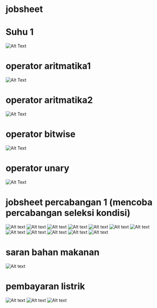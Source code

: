 # jobsheet
# Suhu 1
![Alt Text](https://github.com/divamaretta/jobsheet/blob/master/suhu1.png)
# operator aritmatika1
![Alt Text](https://github.com/divamaretta/jobsheet/blob/master/Screenshot%20(49).png)
# operator aritmatika2
![Alt Text](https://github.com/divamaretta/jobsheet/blob/master/Screenshot%20(50).png)
# operator bitwise 
![Alt Text](https://github.com/divamaretta/jobsheet/blob/master/Screenshot%20(51).png)
# operator unary
![Alt Text](https://github.com/divamaretta/jobsheet/blob/master/Screenshot%20(52).png)
# jobsheet percabangan 1 (mencoba percabangan seleksi kondisi)
![Alt text](https://github.com/divamaretta/jobsheet/blob/master/1.png)
![Alt text](https://github.com/divamaretta/jobsheet/blob/master/2.png)
![Alt text](https://github.com/divamaretta/jobsheet/blob/master/3.png)
![Alt text](https://github.com/divamaretta/jobsheet/blob/master/nilai%20a%203%20(2).png)
![Alt text](https://github.com/divamaretta/jobsheet/blob/master/nilai%20a%205%20(2).png)
![Alt text](https://github.com/divamaretta/jobsheet/blob/master/nilai%20a%201%20(3).png)
![Alt text](https://github.com/divamaretta/jobsheet/blob/master/nilai%20a%202%20(3).png)
![Alt text](https://github.com/divamaretta/jobsheet/blob/master/nilai%20a%203%20(3).png)
![Alt text](https://github.com/divamaretta/jobsheet/blob/master/nilai%20a%204%20(3).png)
![Alt text](https://github.com/divamaretta/jobsheet/blob/master/nilai%20a%205%20(3).png)
![Alt text](https://github.com/divamaretta/jobsheet/blob/master/nilai%20a%206(3).png)
![Alt text](https://github.com/divamaretta/jobsheet/blob/master/nilai%20a%207%20(3).png)
# saran bahan makanan
![Alt text](https://github.com/divamaretta/jobsheet/blob/master/saranbahanmakanan.png)
# pembayaran listrik
![Alt text](https://github.com/divamaretta/jobsheet/blob/master/a.png)
![Alt text](https://github.com/divamaretta/jobsheet/blob/master/b.png)
![Alt text](https://github.com/divamaretta/jobsheet/blob/master/c.png)
